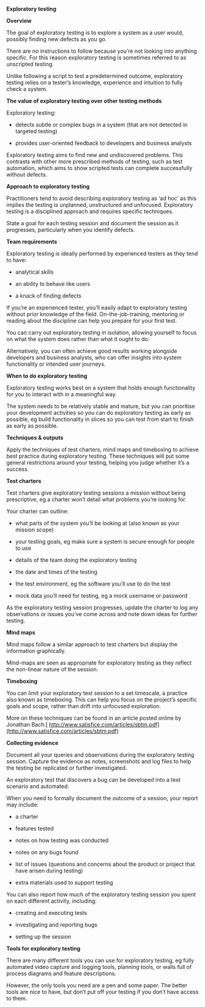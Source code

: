 **Exploratory testing**

**Overview**

The goal of exploratory testing is to explore a system as a user would, possibly finding new defects as you go.

There are no instructions to follow because you’re not looking into anything specific. For this reason exploratory testing is sometimes referred to as unscripted testing.

Unlike following a script to test a predetermined outcome, exploratory testing relies on a tester’s knowledge, experience and intuition to fully check a system.

**The value of exploratory testing over other testing methods**

Exploratory testing:

* detects subtle or complex bugs in a system (that are not detected in targeted testing)

* provides user-oriented feedback to developers and business analysts

Exploratory testing aims to find new and undiscovered problems. This contrasts with other more prescribed methods of testing, such as test automation, which aims to show scripted tests can complete successfully without defects.

**Approach to exploratory testing**

Practitioners tend to avoid describing exploratory testing as ‘ad hoc’ as this implies the testing is unplanned, unstructured and unfocused. Exploratory testing is a disciplined approach and requires specific techniques.

State a goal for each testing session and document the session as it progresses, particularly when you identify defects.

**Team requirements**

Exploratory testing is ideally performed by experienced testers as they tend to have:

* analytical skills

* an ability to behave like users

* a knack of finding defects

If you’re an experienced tester, you’ll easily adapt to exploratory testing without prior knowledge of the field. On-the-job-training, mentoring or reading about the discipline can help you prepare for your first test.

You can carry out exploratory testing in isolation, allowing yourself to focus on what the system does rather than what it ought to do.

Alternatively, you can often achieve good results working alongside developers and business analysts, who can offer insights into system functionality or intended user journeys.

**When to do exploratory testing**

Exploratory testing works best on a system that holds enough functionality for you to interact with in a meaningful way.

The system needs to be relatively stable and mature, but you can prioritise your development activities so you can do exploratory testing as early as possible, eg build functionality in slices so you can test from start to finish as early as possible.

**Techniques & outputs**

Apply the techniques of test charters, mind maps and timeboxing to achieve best practice during exploratory testing. These techniques will put some general restrictions around your testing, helping you judge whether it’s a success.

**Test charters**

Test charters give exploratory testing sessions a mission without being prescriptive, eg a charter won’t detail what problems you’re looking for.

Your charter can outline:

* what parts of the system you’ll be looking at (also known as your mission scope)

* your testing goals, eg make sure a system is secure enough for people to use

* details of the team doing the exploratory testing

* the date and times of the testing

* the test environment, eg the software you’ll use to do the test

* mock data you’ll need for testing, eg a mock username or password

As the exploratory testing session progresses, update the charter to log any observations or issues you’ve come across and note down ideas for further testing.

**Mind maps**

Mind maps follow a similar approach to test charters but display the information graphically.

Mind-maps are seen as appropriate for exploratory testing as they reflect the non-linear nature of the session.

**Timeboxing**

You can limit your exploratory test session to a set timescale, a practice also known as timeboxing. This can help you focus on the project’s specific goals and scope, rather than drift into unfocused exploration.

More on these techniques can be found in an article posted online by Jonathan Bach:[ http://www.satisfice.com/articles/sbtm.pdf](http://www.satisfice.com/articles/sbtm.pdf)

**Collecting evidence**

Document all your queries and observations during the exploratory testing session. Capture the evidence as notes, screenshots and log files to help the testing be replicated or further investigated.

An exploratory test that discovers a bug can be developed into a test scenario and automated.

When you need to formally document the outcome of a session, your report may include:

* a charter

* features tested

* notes on how testing was conducted

* notes on any bugs found

* list of issues (questions and concerns about the product or project that have arisen during testing)

* extra materials used to support testing

You can also report how much of the exploratory testing session you spent on each different activity, including:

* creating and executing tests

* investigating and reporting bugs

* setting up the session

**Tools for exploratory testing**

There are many different tools you can use for exploratory testing, eg fully automated video capture and logging tools, planning tools, or walls full of process diagrams and feature descriptions.

However, the only tools you need are a pen and some paper. The better tools are nice to have, but don’t put off your testing if you don’t have access to them.

